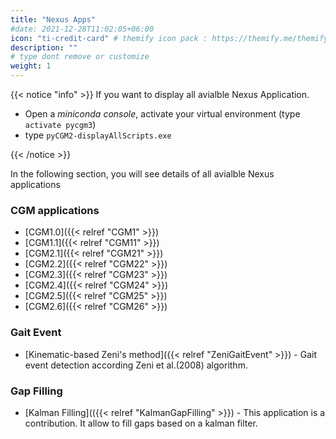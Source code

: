 ```yaml
---
title: "Nexus Apps"
#date: 2021-12-28T11:02:05+06:00
icon: "ti-credit-card" # themify icon pack : https://themify.me/themify-icons
description: ""
# type dont remove or customize
weight: 1
---
```



{{< notice "info" >}}
  If you want to display all avialble Nexus Application.

  * Open a *miniconda console*, activate your virtual environment (type  `activate pycgm3`)
  * type `pyCGM2-displayAllScripts.exe`

{{< /notice >}}


In the following section, you will see details of all avialble Nexus applications

### CGM applications

* [CGM1.0]({{< relref "CGM1" >}})
* [CGM1.1]({{< relref "CGM11" >}})
* [CGM2.1]({{< relref "CGM21" >}})
* [CGM2.2]({{< relref "CGM22" >}})
* [CGM2.3]({{< relref "CGM23" >}})
* [CGM2.4]({{< relref "CGM24" >}})
* [CGM2.5]({{< relref "CGM25" >}})
* [CGM2.6]({{< relref "CGM26" >}})


<!-- ## EMG Applications
* [*Emg apps*](/pages//emgApps.html) -->


### Gait Event
* [Kinematic-based Zeni's method]({{< relref "ZeniGaitEvent" >}}) - Gait event detection according Zeni et al.(2008) algorithm.


<!-- ## Gait event detection
* [*Kinematic-based algorithm*](/pages//KinematicBasedAlgorithms.html) -->


### Gap Filling
* [Kalman Filling](({{< relref "KalmanGapFilling" >}}) - This application is a contribution. It allow to fill gaps based on a kalman filter.
